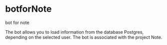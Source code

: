 # botforNote
bot for note

The bot allows you to load information from the database Postgres, depending on the selected user. 
The bot is associated with the project Note.